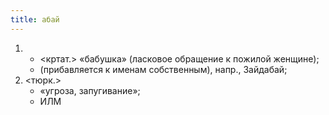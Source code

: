 ```yaml
---
title: абай
---
```


1. 
    * <кртат.> «бабушка» (ласковое обращение к пожилой женщине);
    * (прибавляется к именам собственным), напр., Зайдабай;
2. <тюрк.>
    * «угроза, запугивание»;
    * ИЛМ
